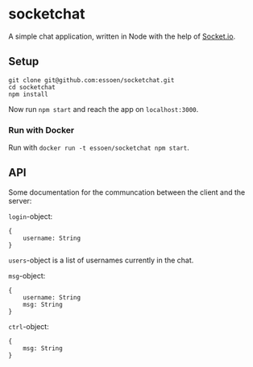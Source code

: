 # socketchat
A simple chat application, written in Node with the help of [Socket.io](http://socket.io).

## Setup
    git clone git@github.com:essoen/socketchat.git
    cd socketchat
    npm install

Now run `npm start` and reach the app on `localhost:3000`.

### Run with Docker
Run with `docker run -t essoen/socketchat npm start`.

## API
Some documentation for the communcation between the client and the server:

`login`-object:

    {
        username: String
    }

`users`-object is a list of usernames currently in the chat.

`msg`-object:

    {
        username: String
        msg: String
    }

`ctrl`-object:

    {
        msg: String
    }
